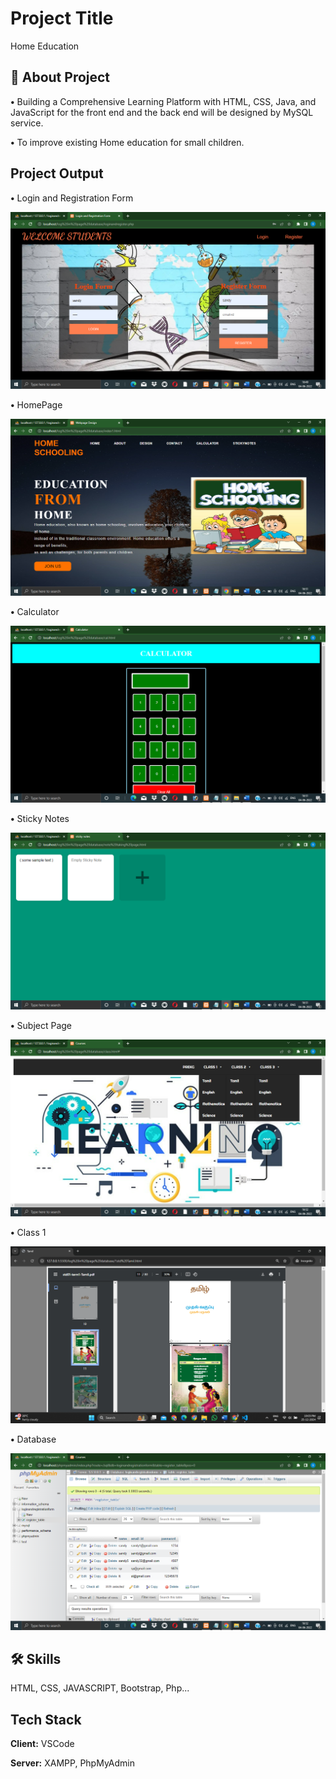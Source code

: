 
# Project Title

Home Education


## 🚀 About Project

**•** Building a Comprehensive Learning Platform with HTML, CSS, Java, and JavaScript for the front end and the back end will be designed by MySQL service.

**•** To improve existing Home education for small children.


## Project Output


**•** Login and Registration Form


<picture>
    <img alt="" src="outputImages/Screenshot (1).png">
</picture>


**•** HomePage

<picture>
    <img alt="" src="outputImages/Screenshot (4).png">
</picture>


**•** Calculator

<picture>
    <img alt="" src="outputImages/Screenshot (9).png">
</picture>


**•** Sticky Notes

<picture>
    <img alt="" src="outputImages/Screenshot (10).png">
</picture>


**•** Subject Page

<picture>
    <img alt="" src="outputImages/Screenshot (11).png">
</picture>


**•** Class 1

<picture>
    <img alt="" src="outputImages/Screenshot (1650).png">
</picture>


**•** Database

<picture>
    <img alt="" src="outputImages/Screenshot (12).png">
</picture>


## 🛠 Skills
HTML, CSS, JAVASCRIPT, Bootstrap, Php...


## Tech Stack

**Client:** VSCode

**Server:** XAMPP, PhpMyAdmin

